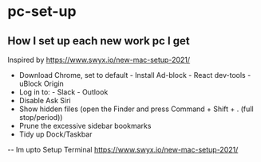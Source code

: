 # pc-set-up
## How I set up each new work pc I get
Inspired by https://www.swyx.io/new-mac-setup-2021/ 

- Download Chrome, set to default
		- Install Ad-block
		- React dev-tools
		- uBlock Origin
- Log in to:
		- Slack
		- Outlook
- Disable Ask Siri
- Show hidden files (open the Finder and press Command + Shift + . (full stop/period))
- Prune the excessive sidebar bookmarks
- Tidy up Dock/Taskbar

-- Im upto Setup Terminal
https://www.swyx.io/new-mac-setup-2021/
